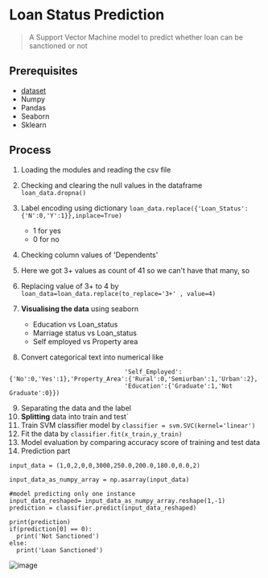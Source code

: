 # Loan Status Prediction
> A Support Vector Machine model to predict whether loan can be sanctioned or not

## Prerequisites
- [dataset](https://www.kaggle.com/datasets/ninzaami/loan-predication)
- Numpy 
- Pandas
- Seaborn
- Sklearn

## Process
1. Loading the modules and reading the csv file
2. Checking and clearing the null values in the dataframe ```loan_data.dropna()```
3. Label encoding using dictionary ```loan_data.replace({'Loan_Status':{'N':0,'Y':1}},inplace=True)```
    - 1 for yes
    - 0 for no

4. Checking column values of 'Dependents'
5. Here we got 3+ values as count of 41 so we can't have that many, so
6. Replacing value of 3+ to 4 by ```loan_data=loan_data.replace(to_replace='3+' , value=4)```
7. **Visualising the data** using seaborn
    - Education vs Loan_status
    - Marriage status vs Loan_status
    - Self employed vs Property area

8. Convert categorical text into numerical like 
```loan_dataset = loan_data.replace({'Married':{'No':0,'Yes':1},'Gender':{'Male':1,'Female':0},
                                'Self_Employed':{'No':0,'Yes':1},'Property_Area':{'Rural':0,'Semiurban':1,'Urban':2},
                                'Education':{'Graduate':1,'Not Graduate':0}})
```
9. Separating the data and the label
10. **Splitting** data into train and test`
11. Train SVM classifier model by ```classifier = svm.SVC(kernel='linear')```
12. Fit the data by ```classifier.fit(x_train,y_train)```
13. Model evaluation by comparing accuracy score of training and test data
14. Prediction part
```
input_data = (1,0,2,0,0,3000,250.0,200.0,180.0,0.0,2)

input_data_as_numpy_array = np.asarray(input_data)

#model predicting only one instance
input_data_reshaped= input_data_as_numpy_array.reshape(1,-1)  
prediction = classifier.predict(input_data_reshaped)

print(prediction)
if(prediction[0] == 0):
  print('Not Sanctioned')
else:
  print('Loan Sanctioned')  
```
![image](https://github.com/vilasrhegde/loanStatusPrediction/assets/85540091/35ff0f70-60fe-4bd8-bcf3-69865da04c47)
